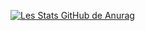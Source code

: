 [![Les Stats GitHub de Anurag](https://github-readme-stats.vercel.app/api?username=opertune)](https://github.com/anuraghazra/github-readme-stats)
